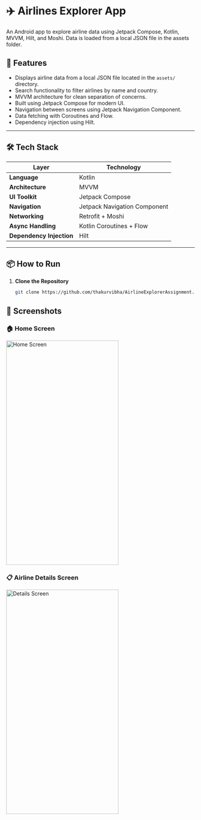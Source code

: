 # ✈️ Airlines Explorer App

An Android app to explore airline data using Jetpack Compose, Kotlin, MVVM, Hilt, and Moshi. Data is loaded from a local JSON file in the assets folder.

## 🚀 Features

- Displays airline data from a local JSON file located in the `assets/` directory.
- Search functionality to filter airlines by name and country.
- MVVM architecture for clean separation of concerns.
- Built using Jetpack Compose for modern UI.
- Navigation between screens using Jetpack Navigation Component.
- Data fetching with Coroutines and Flow.
- Dependency injection using Hilt.

---

## 🛠 Tech Stack

| Layer                    | Technology                         |
|-------------------------|-------------------------------------|
| **Language**            | Kotlin                              |
| **Architecture**        | MVVM                                |
| **UI Toolkit**          | Jetpack Compose                     |
| **Navigation**          | Jetpack Navigation Component        |
| **Networking**          | Retrofit + Moshi                    |
| **Async Handling**      | Kotlin Coroutines + Flow            |
| **Dependency Injection**| Hilt                                |

---

## 📦 How to Run

1. **Clone the Repository**

   ```bash
   git clone https://github.com/thakurvibha/AirlineExplorerAssignment.git

## 📸 Screenshots

### 🏠 Home Screen
<img src="https://github.com/user-attachments/assets/6b1322d7-cc0c-461a-9b87-c1668d81f093" alt="Home Screen" width="300" height="600" />

### 📋 Airline Details Screen
<img src="https://github.com/user-attachments/assets/22329eb1-0328-490f-a33d-4edea399a989" alt="Details Screen" width="300" height="600" />
